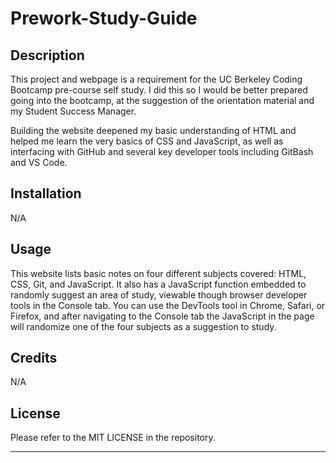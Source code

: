# Prework-Study-Guide

## Description

This project and webpage is a requirement for the UC Berkeley Coding Bootcamp pre-course self study. I did this so I would be better prepared going into the bootcamp, at the suggestion of the orientation material and my Student Success Manager.

Building the website deepened my basic understanding of HTML and helped me learn the very basics of CSS and JavaScript, as well as interfacing with GitHub and several key developer tools including GitBash and VS Code.


## Installation

N/A

## Usage

This website lists basic notes on four different subjects covered: HTML, CSS, Git, and JavaScript. It also has a JavaScript function embedded to randomly suggest an area of study, viewable though browser developer tools in the Console tab. You can use the DevTools tool in Chrome, Safari, or Firefox, and after navigating to the Console tab the JavaScript in the page will randomize one of the four subjects as a suggestion to study.

## Credits

N/A

## License

Please refer to the MIT LICENSE in the repository.


---
